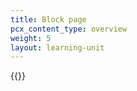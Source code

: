 ```yaml
---
title: Block page
pcx_content_type: overview
weight: 5
layout: learning-unit
---
```


{{<render file="access/_block-page.md" productFolder="cloudflare-one">}}